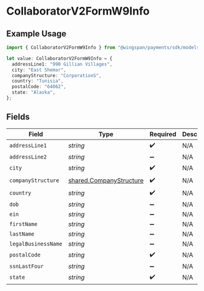 # CollaboratorV2FormW9Info

## Example Usage

```typescript
import { CollaboratorV2FormW9Info } from "@wingspan/payments/sdk/models/shared";

let value: CollaboratorV2FormW9Info = {
  addressLine1: "990 Gillian Villages",
  city: "East Shemar",
  companyStructure: "CorporationS",
  country: "Tunisia",
  postalCode: "64062",
  state: "Alaska",
};
```

## Fields

| Field                                                                     | Type                                                                      | Required                                                                  | Description                                                               |
| ------------------------------------------------------------------------- | ------------------------------------------------------------------------- | ------------------------------------------------------------------------- | ------------------------------------------------------------------------- |
| `addressLine1`                                                            | *string*                                                                  | :heavy_check_mark:                                                        | N/A                                                                       |
| `addressLine2`                                                            | *string*                                                                  | :heavy_minus_sign:                                                        | N/A                                                                       |
| `city`                                                                    | *string*                                                                  | :heavy_check_mark:                                                        | N/A                                                                       |
| `companyStructure`                                                        | [shared.CompanyStructure](../../../sdk/models/shared/companystructure.md) | :heavy_check_mark:                                                        | N/A                                                                       |
| `country`                                                                 | *string*                                                                  | :heavy_check_mark:                                                        | N/A                                                                       |
| `dob`                                                                     | *string*                                                                  | :heavy_minus_sign:                                                        | N/A                                                                       |
| `ein`                                                                     | *string*                                                                  | :heavy_minus_sign:                                                        | N/A                                                                       |
| `firstName`                                                               | *string*                                                                  | :heavy_minus_sign:                                                        | N/A                                                                       |
| `lastName`                                                                | *string*                                                                  | :heavy_minus_sign:                                                        | N/A                                                                       |
| `legalBusinessName`                                                       | *string*                                                                  | :heavy_minus_sign:                                                        | N/A                                                                       |
| `postalCode`                                                              | *string*                                                                  | :heavy_check_mark:                                                        | N/A                                                                       |
| `ssnLastFour`                                                             | *string*                                                                  | :heavy_minus_sign:                                                        | N/A                                                                       |
| `state`                                                                   | *string*                                                                  | :heavy_check_mark:                                                        | N/A                                                                       |